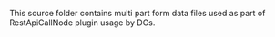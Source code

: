 This source folder contains multi part form data files used as part of RestApiCallNode plugin usage by DGs.


